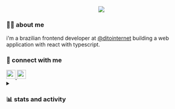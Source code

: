 <h2 align="center">
    <a href="https://git.io/typing-svg">
        <img src="https://readme-typing-svg.demolab.com?font=Fira+Code&duration=3000&pause=2000&color=FFFFFF&center=true&vCenter=true&random=false&width=600&lines=lott"/>
    </a>
</h2>

<h3>🙋‍♂️ about me</h3>
<p>i'm a brazilian frontend developer at <a href="https://github.com/ditointernet">@ditointernet</a> building a web application with react with typescript.</p>

<h3>🔗 connect with me</h3>
<a href="https://www.linkedin.com/in/lott-marcos/">
  <img  src="https://img.shields.io/badge/LinkedIn-0077B5?style=for-the-badge&logo=linkedin&logoColor=white" alt="" height="24px"/>
</a>
<a href="mailto:lott.marcos@gmail.com">
    <img  src="https://img.shields.io/badge/Gmail-D14836?style=for-the-badge&logo=gmail&logoColor=white" alt="" height="24px"/>
</a>

<details>
<summary><h3>📊 stats and activity</h3></summary>

<h3>💻 github stats</h3>
      <a href="https://github.com/anuraghazra/github-readme-stats">
        <img src="https://github-readme-stats-marcos-lotts-projects.vercel.app/api?username=MarcosLottDito&show_icons=true&theme=dracula&hide_border=true&count_private=true&rank_icon=github&compact" alt="" height="192px"/>
      </a>

<h3>🔥 streak stats</h3>
      <a href="https://github.com/DenverCoder1/github-readme-streak-stats">
        <img src="https://github-readme-streak-stats-dun.vercel.app?user=MarcosLottDito&theme=dracula&hide_border=true&exclude_days=Sun%2CSat" alt="" height="192px"/>
      </a>
 
<h3>🕗 wakatime</h3>
     <a href="https://wakatime.com/@lottmarcos">
          <img src="https://github-readme-stats-marcos-lotts-projects.vercel.app/api/wakatime?username=lottmarcos&&theme=dracula&hide_border=true&count_private=true&layout=compact"/>
      </a>
</details>
